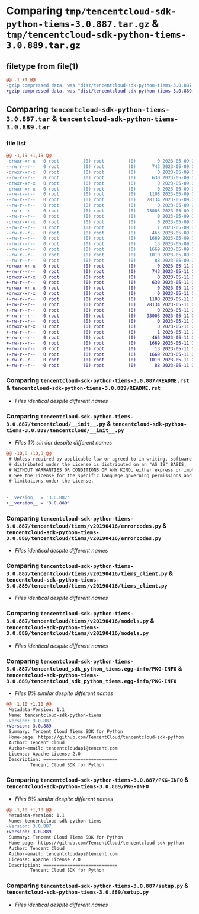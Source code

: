 # Comparing `tmp/tencentcloud-sdk-python-tiems-3.0.887.tar.gz` & `tmp/tencentcloud-sdk-python-tiems-3.0.889.tar.gz`

## filetype from file(1)

```diff
@@ -1 +1 @@
-gzip compressed data, was "dist/tencentcloud-sdk-python-tiems-3.0.887.tar", last modified: Tue May  9 03:22:37 2023, max compression
+gzip compressed data, was "dist/tencentcloud-sdk-python-tiems-3.0.889.tar", last modified: Thu May 11 03:23:21 2023, max compression
```

## Comparing `tencentcloud-sdk-python-tiems-3.0.887.tar` & `tencentcloud-sdk-python-tiems-3.0.889.tar`

### file list

```diff
@@ -1,19 +1,19 @@
-drwxr-xr-x   0 root         (0) root         (0)        0 2023-05-09 03:22:37.000000 tencentcloud-sdk-python-tiems-3.0.887/
--rw-r--r--   0 root         (0) root         (0)      743 2023-05-09 03:22:37.000000 tencentcloud-sdk-python-tiems-3.0.887/README.rst
-drwxr-xr-x   0 root         (0) root         (0)        0 2023-05-09 03:22:37.000000 tencentcloud-sdk-python-tiems-3.0.887/tencentcloud/
--rw-r--r--   0 root         (0) root         (0)      630 2023-05-09 03:22:37.000000 tencentcloud-sdk-python-tiems-3.0.887/tencentcloud/__init__.py
-drwxr-xr-x   0 root         (0) root         (0)        0 2023-05-09 03:22:37.000000 tencentcloud-sdk-python-tiems-3.0.887/tencentcloud/tiems/
-drwxr-xr-x   0 root         (0) root         (0)        0 2023-05-09 03:22:37.000000 tencentcloud-sdk-python-tiems-3.0.887/tencentcloud/tiems/v20190416/
--rw-r--r--   0 root         (0) root         (0)     1108 2023-05-09 03:22:37.000000 tencentcloud-sdk-python-tiems-3.0.887/tencentcloud/tiems/v20190416/errorcodes.py
--rw-r--r--   0 root         (0) root         (0)    28134 2023-05-09 03:22:37.000000 tencentcloud-sdk-python-tiems-3.0.887/tencentcloud/tiems/v20190416/tiems_client.py
--rw-r--r--   0 root         (0) root         (0)        0 2023-05-09 03:22:37.000000 tencentcloud-sdk-python-tiems-3.0.887/tencentcloud/tiems/v20190416/__init__.py
--rw-r--r--   0 root         (0) root         (0)    93003 2023-05-09 03:22:37.000000 tencentcloud-sdk-python-tiems-3.0.887/tencentcloud/tiems/v20190416/models.py
--rw-r--r--   0 root         (0) root         (0)        0 2023-05-09 03:22:37.000000 tencentcloud-sdk-python-tiems-3.0.887/tencentcloud/tiems/__init__.py
-drwxr-xr-x   0 root         (0) root         (0)        0 2023-05-09 03:22:37.000000 tencentcloud-sdk-python-tiems-3.0.887/tencentcloud_sdk_python_tiems.egg-info/
--rw-r--r--   0 root         (0) root         (0)        1 2023-05-09 03:22:37.000000 tencentcloud-sdk-python-tiems-3.0.887/tencentcloud_sdk_python_tiems.egg-info/dependency_links.txt
--rw-r--r--   0 root         (0) root         (0)      465 2023-05-09 03:22:37.000000 tencentcloud-sdk-python-tiems-3.0.887/tencentcloud_sdk_python_tiems.egg-info/SOURCES.txt
--rw-r--r--   0 root         (0) root         (0)     1669 2023-05-09 03:22:37.000000 tencentcloud-sdk-python-tiems-3.0.887/tencentcloud_sdk_python_tiems.egg-info/PKG-INFO
--rw-r--r--   0 root         (0) root         (0)       13 2023-05-09 03:22:37.000000 tencentcloud-sdk-python-tiems-3.0.887/tencentcloud_sdk_python_tiems.egg-info/top_level.txt
--rw-r--r--   0 root         (0) root         (0)     1669 2023-05-09 03:22:37.000000 tencentcloud-sdk-python-tiems-3.0.887/PKG-INFO
--rw-r--r--   0 root         (0) root         (0)     1010 2023-05-09 03:22:37.000000 tencentcloud-sdk-python-tiems-3.0.887/setup.py
--rw-r--r--   0 root         (0) root         (0)       88 2023-05-09 03:22:37.000000 tencentcloud-sdk-python-tiems-3.0.887/setup.cfg
+drwxr-xr-x   0 root         (0) root         (0)        0 2023-05-11 03:23:21.000000 tencentcloud-sdk-python-tiems-3.0.889/
+-rw-r--r--   0 root         (0) root         (0)      743 2023-05-11 03:23:21.000000 tencentcloud-sdk-python-tiems-3.0.889/README.rst
+drwxr-xr-x   0 root         (0) root         (0)        0 2023-05-11 03:23:21.000000 tencentcloud-sdk-python-tiems-3.0.889/tencentcloud/
+-rw-r--r--   0 root         (0) root         (0)      630 2023-05-11 03:23:21.000000 tencentcloud-sdk-python-tiems-3.0.889/tencentcloud/__init__.py
+drwxr-xr-x   0 root         (0) root         (0)        0 2023-05-11 03:23:21.000000 tencentcloud-sdk-python-tiems-3.0.889/tencentcloud/tiems/
+drwxr-xr-x   0 root         (0) root         (0)        0 2023-05-11 03:23:21.000000 tencentcloud-sdk-python-tiems-3.0.889/tencentcloud/tiems/v20190416/
+-rw-r--r--   0 root         (0) root         (0)     1108 2023-05-11 03:23:21.000000 tencentcloud-sdk-python-tiems-3.0.889/tencentcloud/tiems/v20190416/errorcodes.py
+-rw-r--r--   0 root         (0) root         (0)    28134 2023-05-11 03:23:21.000000 tencentcloud-sdk-python-tiems-3.0.889/tencentcloud/tiems/v20190416/tiems_client.py
+-rw-r--r--   0 root         (0) root         (0)        0 2023-05-11 03:23:21.000000 tencentcloud-sdk-python-tiems-3.0.889/tencentcloud/tiems/v20190416/__init__.py
+-rw-r--r--   0 root         (0) root         (0)    93003 2023-05-11 03:23:21.000000 tencentcloud-sdk-python-tiems-3.0.889/tencentcloud/tiems/v20190416/models.py
+-rw-r--r--   0 root         (0) root         (0)        0 2023-05-11 03:23:21.000000 tencentcloud-sdk-python-tiems-3.0.889/tencentcloud/tiems/__init__.py
+drwxr-xr-x   0 root         (0) root         (0)        0 2023-05-11 03:23:21.000000 tencentcloud-sdk-python-tiems-3.0.889/tencentcloud_sdk_python_tiems.egg-info/
+-rw-r--r--   0 root         (0) root         (0)        1 2023-05-11 03:23:21.000000 tencentcloud-sdk-python-tiems-3.0.889/tencentcloud_sdk_python_tiems.egg-info/dependency_links.txt
+-rw-r--r--   0 root         (0) root         (0)      465 2023-05-11 03:23:21.000000 tencentcloud-sdk-python-tiems-3.0.889/tencentcloud_sdk_python_tiems.egg-info/SOURCES.txt
+-rw-r--r--   0 root         (0) root         (0)     1669 2023-05-11 03:23:21.000000 tencentcloud-sdk-python-tiems-3.0.889/tencentcloud_sdk_python_tiems.egg-info/PKG-INFO
+-rw-r--r--   0 root         (0) root         (0)       13 2023-05-11 03:23:21.000000 tencentcloud-sdk-python-tiems-3.0.889/tencentcloud_sdk_python_tiems.egg-info/top_level.txt
+-rw-r--r--   0 root         (0) root         (0)     1669 2023-05-11 03:23:21.000000 tencentcloud-sdk-python-tiems-3.0.889/PKG-INFO
+-rw-r--r--   0 root         (0) root         (0)     1010 2023-05-11 03:23:21.000000 tencentcloud-sdk-python-tiems-3.0.889/setup.py
+-rw-r--r--   0 root         (0) root         (0)       88 2023-05-11 03:23:21.000000 tencentcloud-sdk-python-tiems-3.0.889/setup.cfg
```

### Comparing `tencentcloud-sdk-python-tiems-3.0.887/README.rst` & `tencentcloud-sdk-python-tiems-3.0.889/README.rst`

 * *Files identical despite different names*

### Comparing `tencentcloud-sdk-python-tiems-3.0.887/tencentcloud/__init__.py` & `tencentcloud-sdk-python-tiems-3.0.889/tencentcloud/__init__.py`

 * *Files 1% similar despite different names*

```diff
@@ -10,8 +10,8 @@
 # Unless required by applicable law or agreed to in writing, software
 # distributed under the License is distributed on an "AS IS" BASIS,
 # WITHOUT WARRANTIES OR CONDITIONS OF ANY KIND, either express or implied.
 # See the License for the specific language governing permissions and
 # limitations under the License.
 
 
-__version__ = '3.0.887'
+__version__ = '3.0.889'
```

### Comparing `tencentcloud-sdk-python-tiems-3.0.887/tencentcloud/tiems/v20190416/errorcodes.py` & `tencentcloud-sdk-python-tiems-3.0.889/tencentcloud/tiems/v20190416/errorcodes.py`

 * *Files identical despite different names*

### Comparing `tencentcloud-sdk-python-tiems-3.0.887/tencentcloud/tiems/v20190416/tiems_client.py` & `tencentcloud-sdk-python-tiems-3.0.889/tencentcloud/tiems/v20190416/tiems_client.py`

 * *Files identical despite different names*

### Comparing `tencentcloud-sdk-python-tiems-3.0.887/tencentcloud/tiems/v20190416/models.py` & `tencentcloud-sdk-python-tiems-3.0.889/tencentcloud/tiems/v20190416/models.py`

 * *Files identical despite different names*

### Comparing `tencentcloud-sdk-python-tiems-3.0.887/tencentcloud_sdk_python_tiems.egg-info/PKG-INFO` & `tencentcloud-sdk-python-tiems-3.0.889/tencentcloud_sdk_python_tiems.egg-info/PKG-INFO`

 * *Files 8% similar despite different names*

```diff
@@ -1,10 +1,10 @@
 Metadata-Version: 1.1
 Name: tencentcloud-sdk-python-tiems
-Version: 3.0.887
+Version: 3.0.889
 Summary: Tencent Cloud Tiems SDK for Python
 Home-page: https://github.com/TencentCloud/tencentcloud-sdk-python
 Author: Tencent Cloud
 Author-email: tencentcloudapi@tencent.com
 License: Apache License 2.0
 Description: ============================
         Tencent Cloud SDK for Python
```

### Comparing `tencentcloud-sdk-python-tiems-3.0.887/PKG-INFO` & `tencentcloud-sdk-python-tiems-3.0.889/PKG-INFO`

 * *Files 8% similar despite different names*

```diff
@@ -1,10 +1,10 @@
 Metadata-Version: 1.1
 Name: tencentcloud-sdk-python-tiems
-Version: 3.0.887
+Version: 3.0.889
 Summary: Tencent Cloud Tiems SDK for Python
 Home-page: https://github.com/TencentCloud/tencentcloud-sdk-python
 Author: Tencent Cloud
 Author-email: tencentcloudapi@tencent.com
 License: Apache License 2.0
 Description: ============================
         Tencent Cloud SDK for Python
```

### Comparing `tencentcloud-sdk-python-tiems-3.0.887/setup.py` & `tencentcloud-sdk-python-tiems-3.0.889/setup.py`

 * *Files identical despite different names*

